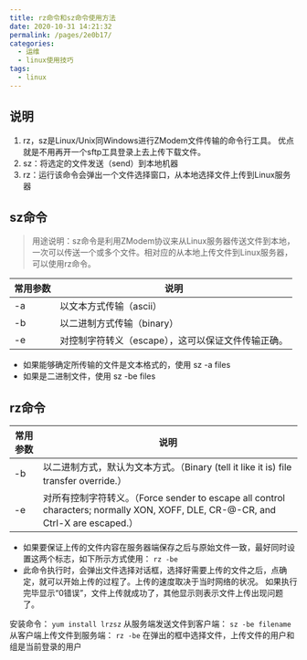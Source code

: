 ```yaml
---
title: rz命令和sz命令使用方法
date: 2020-10-31 14:21:32
permalink: /pages/2e0b17/
categories:
  - 运维
  - linux使用技巧
tags:
  - linux
---
```

## 说明
1. rz，sz是Linux/Unix同Windows进行ZModem文件传输的命令行工具。
优点就是不用再开一个sftp工具登录上去上传下载文件。
2. sz：将选定的文件发送（send）到本地机器
3. rz：运行该命令会弹出一个文件选择窗口，从本地选择文件上传到Linux服务器
## sz命令
> 用途说明：sz命令是利用ZModem协议来从Linux服务器传送文件到本地，一次可以传送一个或多个文件。相对应的从本地上传文件到Linux服务器，可以使用rz命令。

常用参数 | 说明
--|--
-a |以文本方式传输（ascii）
-b |以二进制方式传输（binary）
-e |对控制字符转义（escape），这可以保证文件传输正确。

- 如果能够确定所传输的文件是文本格式的，使用 sz -a files
- 如果是二进制文件，使用 sz -be files
## rz命令
常用参数 | 说明
--|--
-b |以二进制方式，默认为文本方式。（Binary (tell it like it is) file transfer override.）
-e |对所有控制字符转义。（Force sender to escape all control characters; normally XON, XOFF, DLE, CR-@-CR, and Ctrl-X are escaped.）
- 如果要保证上传的文件内容在服务器端保存之后与原始文件一致，最好同时设置这两个标志，如下所示方式使用：
`rz -be`
- 此命令执行时，会弹出文件选择对话框，选择好需要上传的文件之后，点确定，就可以开始上传的过程了。上传的速度取决于当时网络的状况。
如果执行完毕显示“0错误”，文件上传就成功了，其他显示则表示文件上传出现问题了。


安装命令：
`yum install lrzsz`
从服务端发送文件到客户端：
`sz -be filename`
从客户端上传文件到服务端：
`rz -be`
在弹出的框中选择文件，上传文件的用户和组是当前登录的用户